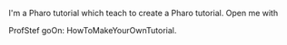 I'm a Pharo tutorial which teach to create a Pharo tutorial. Open me withProfStef goOn: HowToMakeYourOwnTutorial.
